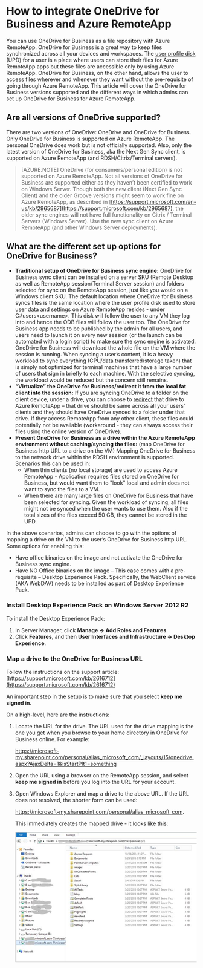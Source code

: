 <properties
   pageTitle="How to integrate OneDrive for Business and Azure RemoteApp | Microsoft Azure"
   description="Learn how to use OneDrive for Business with Azure RemoteApp."
   services="remoteapp"
   documentationCenter=""
   authors="pavithir"
   manager="mbaldwin"
   editor=""/>

<tags
   ms.service="remoteapp"
   ms.devlang="na"
   ms.topic="hero-article"
   ms.tgt_pltfrm="na"
   ms.workload="compute"
   ms.date="01/13/2016"
   ms.author="elizapo"/>

# How to integrate OneDrive for Business and Azure RemoteApp

You can use OneDrive for Business as a file repository with Azure RemoteApp. OneDrive for Business is a great way to keep files synchronized across all your devices and workspaces. The [user profile disk](remoteapp-upd.md) (UPD) for a user is a place where users can store their files for Azure RemoteApp apps but these files are accessible only by using Azure RemoteApp. OneDrive for Business, on the other hand, allows the user to access files wherever and whenever they want without the pre-requisite of going through Azure RemoteApp. This article will cover the OneDrive for Business versions supported and the different ways in which admins can set up OneDrive for Business for Azure RemoteApp.

## Are all versions of OneDrive supported?

There are two versions of OneDrive: OneDrive and OneDrive for Business. Only OneDrive for Business is supported on Azure RemoteApp. The personal OneDrive does work but is not officially supported. Also, only the latest version of OneDrive for Business, aka the Next Gen Sync client, is supported on Azure RemoteApp (and RDSH/Citrix/Terminal servers).

>[AZURE.NOTE]  OneDrive (for consumers/personal edition) is not supported on Azure RemoteApp. Not all versions of OneDrive for Business are supported either as they haven’t been certified to work on Windows Server. Though both the new client (Next Gen Sync Client) and the older Groove versions might seem to work fine on Azure RemoteApp, as described in [https://support.microsoft.com/en-us/kb/2965687](https://support.microsoft.com/kb/2965687), the older sync engines will not have full functionality on Citrix / Terminal Servers (Windows Server). Use the new sync client on Azure RemoteApp (and other Windows Server deployments).

## What are the different set up options for OneDrive for Business?

- **Traditional setup of OneDrive for Business sync engine:** 
OneDrive for Business sync client can be installed on a server SKU (Remote Desktop as well as RemoteApp session/Terminal Server session) and folders selected for sync on the RemoteApp session, just like you would on a Windows client SKU. The default location where OneDrive for Business syncs files is the same location where the user profile disk used to store user data and settings on Azure RemoteApp resides -  under C:\users\<username>. This disk will follow the user to any VM they log into and hence the ODB files will follow the user too. The OneDrive for Business app needs to be published by the admin for all users, and users need to launch it on every new session (or the launch can be automated with a login script) to make sure the sync engine is activated. OneDrive for Business will download the whole file on the VM where the session is running. When syncing a user’s content, it is a heavy workload to sync everything (CPU/data transferred/storage taken) that is simply not optimized for terminal machines that have a large number of users that sign in briefly to each machine. With the selective syncing, the workload would be reduced but the concern still remains.
- **“Virtualize” the OneDrive for Business/redirect it from the local fat client into the session:**
If you are syncing OneDrive to a folder on the client device, under a drive, you can choose to [redirect](remoteapp-redirection.md) that drive to Azure RemoteApp – that drive should be same across all your users’ clients and they should have OneDrive synced to a folder under that drive. If they access RemoteApp from any other client, these files could potentially not be available (workaround -  they can always access their files using the online version of OneDrive). 
- **Present OneDrive for Business as a drive within the Azure RemoteApp environment without caching/syncing the files:**
(map OneDrive for Business http URL to a drive on the VM)
Mapping OneDrive for Business to the network drive within the RDSH environment is supported. Scenarios this can be used in: 
	- When thin clients (no local storage) are used to access Azure RemoteApp - Application requires files stored on OneDrive for Business, but would want them to "look" local and admin does not want to sync the files to a VM.
	- When there are many large files on OneDrive for Business that have been selected for syncing. Given the workload of syncing, all files might not be synced when the user wants to use them. Also if the total sizes of the files exceed 50 GB, they cannot be stored in the UPD.

In the above scenarios, admins can choose to go with the options of mapping a drive on the VM to the user’s OneDrive for Business http URL. Some options for enabling this:

- Have office binaries on the image and not activate the OneDrive for Business sync engine.
- Have NO Office binaries on the image – This case comes with a pre-requisite – Desktop Experience Pack. Specifically, the WebClient service (AKA WebDAV) needs to be installed as part of Desktop Experience Pack. 

### Install Desktop Experience Pack on Windows Server 2012 R2
To install the Desktop Experience Pack: 

1. In Server Manager, click **Manage -> Add Roles and Features**.
2. Click **Features**, and then **User Interfaces and Infrastructure -> Desktop Experience**.

### Map a drive to the OneDrive for Business URL

Follow the instructions on the support article:
[https://support.microsoft.com/kb/2616712](https://support.microsoft.com/kb/2616712)
 
An important step in the setup is to make sure that you select **keep me signed in**.

On a high-level, here are the instructions:

1.	Locate the URL for the drive. The URL used for the drive mapping is the one you get when you browse to your home directory in OneDrive for Business online. For example:
 
	https://microsoft-my.sharepoint.com/personal/alias_microsoft_com/_layouts/15/onedrive.aspx?AjaxDelta=1&isStartPlt1=something
2.	Open the URL using a browser on the RemoteApp session, and select **keep me signed in** before you log into the URL for your account.
3.	Open Windows Explorer and map a drive to the above URL. If the URL does not resolved, the shorter form can be used:
	
	https://microsoft-my.sharepoint.com/personal/alias_microsoft_com. 

	This immediately creates the mapped drive - it looks like this:
 
	![OneDrive for Business as a mapped network drive](./media/remoteapp-onedrive/ra-mappeddrive.png)
